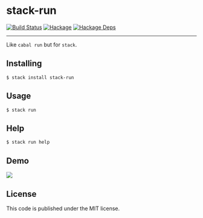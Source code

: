 # stack-run
[![Build Status](https://travis-ci.org/yamadapc/stack-run.svg?branch=master)](https://travis-ci.org/yamadapc/stack-run)
[![Hackage](https://img.shields.io/hackage/v/stack-run.svg)](http://hackage.haskell.org/package/stack-run)
[![Hackage Deps](https://img.shields.io/hackage-deps/v/stack-run.svg)](http://packdeps.haskellers.com/feed?needle=stack-run)
- - -
Like `cabal run` but for `stack`.

## Installing
```
$ stack install stack-run
```

## Usage
```
$ stack run
```

## Help
```
$ stack run help
```

## Demo
![](http://i.imgur.com/CxtaQIq.gif)

## License
This code is published under the MIT license.

